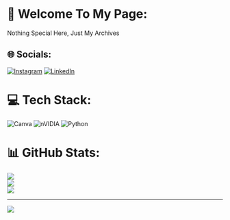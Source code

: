 # 💫 Welcome To My Page:
Nothing Special Here, Just My Archives


## 🌐 Socials:
[![Instagram](https://img.shields.io/badge/Instagram-%23E4405F.svg?logo=Instagram&logoColor=white)](https://instagram.com/er.a.je.a) [![LinkedIn](https://img.shields.io/badge/LinkedIn-%230077B5.svg?logo=linkedin&logoColor=white)](https://linkedin.com/in/raja-ubaid-fawwaz) 

# 💻 Tech Stack:
![Canva](https://img.shields.io/badge/Canva-%2300C4CC.svg?style=plastic&logo=Canva&logoColor=white) ![nVIDIA](https://img.shields.io/badge/nVIDIA-%2376B900.svg?style=plastic&logo=nVIDIA&logoColor=white) ![Python](https://img.shields.io/badge/python-3670A0?style=plastic&logo=python&logoColor=ffdd54)
# 📊 GitHub Stats:
![](https://github-readme-stats.vercel.app/api?username=newbieganas&theme=github_dark&hide_border=true&include_all_commits=true&count_private=false)<br/>
![](https://nirzak-streak-stats.vercel.app/?user=newbieganas&theme=github_dark&hide_border=true)<br/>
![](https://github-readme-stats.vercel.app/api/top-langs/?username=newbieganas&theme=github_dark&hide_border=true&include_all_commits=true&count_private=false&layout=compact)

---
[![](https://visitcount.itsvg.in/api?id=newbieganas&icon=0&color=0)](https://visitcount.itsvg.in)

<!-- Proudly created with GPRM ( https://gprm.itsvg.in ) -->
